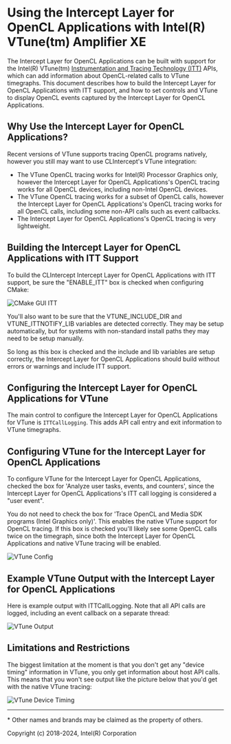 # Using the Intercept Layer for OpenCL Applications with Intel(R) VTune(tm) Amplifier XE

The Intercept Layer for OpenCL Applications can be built with support for the
Intel(R) VTune(tm) [Instrumentation and Tracing Technology (ITT)][itt] APIs, which
can add information about OpenCL-related calls to VTune timegraphs.  This document
describes how to build the Intercept Layer for OpenCL Applications with ITT support,
and how to set controls and VTune to display OpenCL events captured by the
Intercept Layer for OpenCL Applications.

## Why Use the Intercept Layer for OpenCL Applications?

Recent versions of VTune supports tracing OpenCL programs natively, however you still
may want to use CLIntercept's VTune integration:

* The VTune OpenCL tracing works for Intel(R) Processor Graphics only, however the
  Intercept Layer for OpenCL Applications's OpenCL tracing works for all OpenCL
  devices, including non-Intel OpenCL devices.
* The VTune OpenCL tracing works for a subset of OpenCL calls, however the Intercept
  Layer for OpenCL Applications's OpenCL tracing works for all OpenCL calls, including
  some non-API calls such as event callbacks.
* The Intercept Layer for OpenCL Applications's OpenCL tracing is very lightweight.

## Building the Intercept Layer for OpenCL Applications with ITT Support

To build the CLIntercept Intercept Layer for OpenCL Applications with ITT support,
be sure the "ENABLE_ITT" box is checked when configuring CMake:

![CMake GUI ITT](images/cmake_itt.png)

You'll also want to be sure that the VTUNE_INCLUDE_DIR and VTUNE_ITTNOTIFY_LIB
variables are detected correctly.  They may be setup automatically, but for systems with
non-standard install paths they may need to be setup manually.

So long as this box is checked and the include and lib variables are setup correctly,
the Intercept Layer for OpenCL Applications should build without errors or warnings and
include ITT support.

## Configuring the Intercept Layer for OpenCL Applications for VTune

The main control to configure the Intercept Layer for OpenCL Applications for VTune
is `ITTCallLogging`.  This adds API call entry and exit information to VTune timegraphs.

## Configuring VTune for the Intercept Layer for OpenCL Applications

To configure VTune for the Intercept Layer for OpenCL Applications, checked the box for
'Analyze user tasks, events, and counters', since the Intercept Layer for OpenCL
Applications's ITT call logging is considered a "user event".

You do not need to check the box for 'Trace OpenCL and Media SDK programs (Intel Graphics
only)'.  This enables the native VTune support for OpenCL tracing.  If this box is checked
you'll likely see some OpenCL calls twice on the timegraph, since both the Intercept Layer
for OpenCL Applications and native VTune tracing will be enabled.

![VTune Config](images/vtune_config.png)

## Example VTune Output with the Intercept Layer for OpenCL Applications

Here is example output with ITTCallLogging.  Note that all API calls are logged, including
an event callback on a separate thread:

![VTune Output](images/vtune_output.png)

## Limitations and Restrictions

The biggest limitation at the moment is that you don't get any "device timing" information
in VTune, you only get information about host API calls.  This means that you won't see
output like the picture below that you'd get with the native VTune tracing:

![VTune Device Timing](images/vtune_device_timing.png)

---

\* Other names and brands may be claimed as the property of others.

Copyright (c) 2018-2024, Intel(R) Corporation

[itt]: https://software.intel.com/en-us/node/544195
